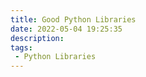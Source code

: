 ```yaml
---
title: Good Python Libraries
date: 2022-05-04 19:25:35
description:
tags: 
 - Python Libraries
---
```


